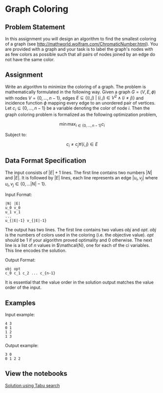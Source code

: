 # Graph Coloring

## Problem Statement

In this assignment you will design an algorithm to find the smallest coloring of a graph (see http://mathworld.wolfram.com/ChromaticNumber.html). You are provided with a graph and your task is to label the graph's nodes with as few colors as possible such that all pairs of nodes joined by an edge do not have the same color. 

## Assignment

Write an algorithm to minimize the coloring of a graph. The problem is mathematically formulated in the following way. Given a graph $G = (V, E, \phi)$ with nodes $V = \{ 0, \ldots, n-1 \}$, edges $E \subseteq \{ (i,j) \ \vert \ (i,j) \in V^2 \wedge (i \neq j) \}$ and incidence function $\phi$ mapping every edge to an unordered pair of vertices. Let $c_i \subseteq \{ 0, \ldots, n-1 \}$ be a variable denoting the color of node $i$. Then the graph coloring problem is formalized as the following optimization problem,

$$\min \max_{i \in \{ 0, \ldots, n-1 \}} c_i$$

Subject to:

$$c_i \neq c_j \forall (i,j) \in E$$

## Data Format Specification

The input consists of $\lvert E \rvert + 1$ lines. The first line contains two numbers $\lvert N \rvert$ and $\lvert E \rvert$. It is followed by $\lvert E \rvert$ lines, each line represents an edge $\lvert u_i, v_j \rvert$ where $u_i, v_j \in \{ 0, \ldots \lvert N \rvert - 1 \}$.

Input Format:

```
|N| |E|
u_0 v_0
u_1 v_1
...
u_{|E|-1} v_{|E|-1}
```

The output has two lines. The first line contains two values $obj$ and $opt$. $obj$ is the numbers of colors used in the coloring (i.e. the objective value). $opt$ should be $1$ if your algorithm proved optimality and $0$ otherwise. The next line is a list of $n$ values in $\mathcal{N}, one for each of the ci variables. This line encodes the solution.

Output Format:

```
obj opt
c_0 c_1 c_2 ... c_{n-1}
```

It is essential that the value order in the solution output matches the value order of the input.

## Examples

Input example:

```
4 3
0 1
1 2
1 3
```

Output example:

```
3 0
0 1 2 2
```

## View the notebooks

[Solution using Tabu search](https://colab.research.google.com/github/jacubero/Optimization/blob/master/coloring/tabu.ipynb)

